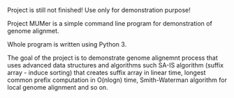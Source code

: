 
Project is still not finished! Use only for demonstration purpose!


Project MUMer is a simple command line program for demonstration of genome alignmet.

Whole program is written using Python 3.

The goal of the project is to demonstrate genome alignemnt process that uses 
advanced data structures and algorithms such SA-IS algorithm (suffix array - induce sorting) 
that creates suffix array in linear time, longest common prefix computation in O(nlogn) time, 
Smith-Waterman algorithm for local genome alignment and so on. 

